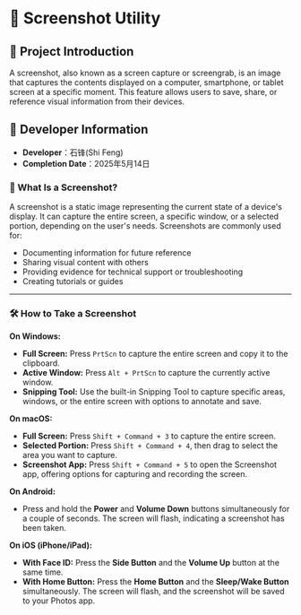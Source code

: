 # 📸 Screenshot Utility

## 📝 Project Introduction

A screenshot, also known as a screen capture or screengrab, is an image that captures the contents displayed on a computer, smartphone, or tablet screen at a specific moment. This feature allows users to save, share, or reference visual information from their devices.

## 👤 Developer Information

- **Developer**：石锋(Shi Feng)
- **Completion Date**：2025年5月14日



### 📸 What Is a Screenshot?

A screenshot is a static image representing the current state of a device's display. It can capture the entire screen, a specific window, or a selected portion, depending on the user's needs. Screenshots are commonly used for:

- Documenting information for future reference
- Sharing visual content with others
- Providing evidence for technical support or troubleshooting
- Creating tutorials or guides

------

### 🛠️ How to Take a Screenshot

**On Windows:**

- **Full Screen:** Press `PrtScn` to capture the entire screen and copy it to the clipboard.
- **Active Window:** Press `Alt + PrtScn` to capture the currently active window.
- **Snipping Tool:** Use the built-in Snipping Tool to capture specific areas, windows, or the entire screen with options to annotate and save. 

**On macOS:**

- **Full Screen:** Press `Shift + Command + 3` to capture the entire screen.
- **Selected Portion:** Press `Shift + Command + 4`, then drag to select the area you want to capture.
- **Screenshot App:** Press `Shift + Command + 5` to open the Screenshot app, offering options for capturing and recording the screen. 

**On Android:**

- Press and hold the **Power** and **Volume Down** buttons simultaneously for a couple of seconds. The screen will flash, indicating a screenshot has been taken. 

**On iOS (iPhone/iPad):**

- **With Face ID:** Press the **Side Button** and the **Volume Up** button at the same time.
- **With Home Button:** Press the **Home Button** and the **Sleep/Wake Button** simultaneously. The screen will flash, and the screenshot will be saved to your Photos app.

